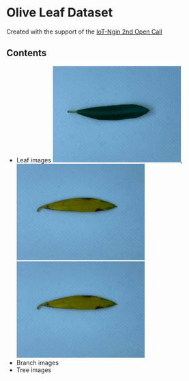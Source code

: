 # Olive Leaf Dataset

Created with the support of the [IoT-Ngin 2nd Open Call](https://iot-ngin.eu/)

## Contents

+ Leaf images
  <img src="https://github.com/SparkWorksnet/olive-leaf-dataset/blob/master/leaf/137.jpg" alt="image 1" style="width:300px;">,<img src="https://github.com/SparkWorksnet/olive-leaf-dataset/blob/master/leaf/147.jpg" alt="image 2" style="width:300px;">
  <img src="https://github.com/SparkWorksnet/olive-leaf-dataset/blob/master/leaf/147.jpg" alt="image 2" style="width:300px;">
+ Branch images
+ Tree images
